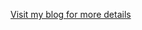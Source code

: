 <a href=http://blog.mugunthkumar.com/coding/iphone-tutorial-better-way-to-check-capabilities-of-ios-devices/> Visit my blog for more details</a>
